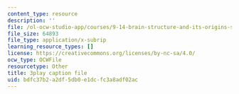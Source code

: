 ```yaml
---
content_type: resource
description: ''
file: /ol-ocw-studio-app/courses/9-14-brain-structure-and-its-origins-spring-2014/bdfc37b2a2df5db0e1dcfc3a8adf02ac_555111.srt
file_size: 64893
file_type: application/x-subrip
learning_resource_types: []
license: https://creativecommons.org/licenses/by-nc-sa/4.0/
ocw_type: OCWFile
resourcetype: Other
title: 3play caption file
uid: bdfc37b2-a2df-5db0-e1dc-fc3a8adf02ac
---
```

